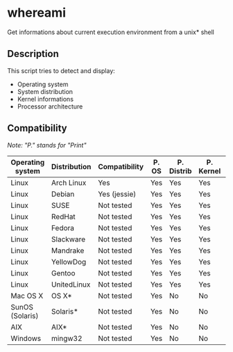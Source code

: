 # whereami
Get informations about current execution environment from a unix* shell

## Description

This script tries to detect and display:
* Operating system
* System distribution
* Kernel informations
* Processor architecture

## Compatibility
*Note: "P." stands for "Print"*  

| Operating system | Distribution    | Compatibility | P. OS  | P. Distrib | P. Kernel | P. Processor |
|------------------|-----------------|---------------|--------|------------|-----------|--------------|
| Linux            | Arch Linux      | Yes           | Yes    | Yes        | Yes       | Yes          |
| Linux            | Debian          | Yes (jessie)  | Yes    | Yes        | Yes       | Yes          |
| Linux            | SUSE            | Not tested    | Yes    | Yes        | Yes       | Yes          |
| Linux            | RedHat          | Not tested    | Yes    | Yes        | Yes       | Yes          |
| Linux            | Fedora          | Not tested    | Yes    | Yes        | Yes       | Yes          |
| Linux            | Slackware       | Not tested    | Yes    | Yes        | Yes       | Yes          |
| Linux            | Mandrake        | Not tested    | Yes    | Yes        | Yes       | Yes          |
| Linux            | YellowDog       | Not tested    | Yes    | Yes        | Yes       | Yes          |
| Linux            | Gentoo          | Not tested    | Yes    | Yes        | Yes       | Yes          |
| Linux            | UnitedLinux     | Not tested    | Yes    | Yes        | Yes       | Yes          |
| Mac OS X         | OS X*           | Not tested    | Yes    | No         | No        | No           |
| SunOS (Solaris)  | Solaris*        | Not tested    | Yes    | No         | No        | Yes          |
| AIX              | AIX*            | Not tested    | Yes    | No         | No        | No           |
| Windows          | mingw32         | Not tested    | Yes    | No         | No        | No           |
